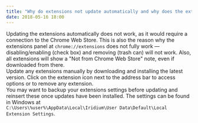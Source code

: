 ```yaml
---
title: "Why do extensions not update automatically and why does the extension panel not fully work?"
date: 2018-05-16 18:00
---
```


Updating the extensions automatically does not work, as it would require a connection to the Chrome Web Store. 
This is also the reason why the extensions panel at ```chrome://extensions``` does not fully work — disabling/enabling (check box) and removing (trash can) will not work. 
Also, all extensions will show a "Not from Chrome Web Store" note, even if downloaded from there.   
Update any extensions manually by downloading and installing the latest version. Click on the extension icon next to the address bar to access options or to remove any extension.     
You may want to backup your extensions settings before updating and reinsert these once updates have been installed. 
The settings can be found in Windows at   
```C:\Users\%user%\AppData\Local\Iridium\User Data\Default\Local Extension Settings```.